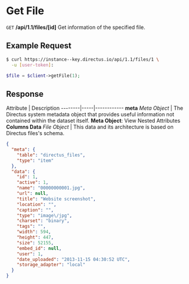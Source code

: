 # Get File

<span class="request">`GET` **/api/1.1/files/[id]**</span>
<span class="description">Get information of the specified file.</span>

## Example Request

```bash
$ curl https://instance--key.directus.io/api/1.1/files/1 \
  -u [user-token]:
```

```php
$file = $client->getFile(1);
```

## Response

<span class="attributes">Attribute</span> | Description
--------|-----|------------
**meta** _Meta Object_ | The Directus system metadata object that provides useful information not contained within the dataset itself. <a class="object">**Meta Object**: View Nested Attributes</a>
**Columns Data** _File Object_ | <span class="custom">This data and its architecture is based on Directus files's schema.</span>

```json
{
  "meta": {
    "table": "directus_files",
    "type": "item"
  },
  "data": {
    "id": 1,
    "active": 1,
    "name": "00000000001.jpg",
    "url": null,
    "title": "Website screenshot",
    "location": "",
    "caption": "",
    "type": "image\/jpg",
    "charset": "binary",
    "tags": "",
    "width": 594,
    "height": 447,
    "size": 52155,
    "embed_id": null,
    "user": 1,
    "date_uploaded": "2013-11-15 04:30:52 UTC",
    "storage_adapter": "local"
  }
}
```
